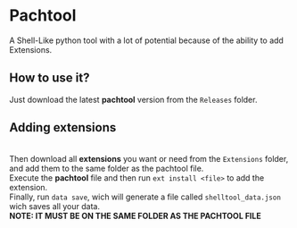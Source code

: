 # Pachtool
A Shell-Like python tool with a lot of potential because of the ability to add Extensions.
## How to use it?
Just download the latest **pachtool** version from the `Releases` folder.
## Adding extensions
<br>Then download all **extensions** you want or need from the `Extensions` folder, and add them to the same folder as the pachtool file.
<br>Execute the **pachtool** file and then run `ext install <file>` to add the extension.
<br>Finally, run `data save`, wich will generate a file called `shelltool_data.json` wich saves all your data.
<br>**NOTE: IT MUST BE ON THE SAME FOLDER AS THE PACHTOOL FILE**

